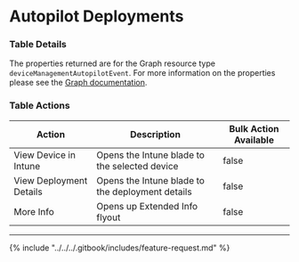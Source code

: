 # Autopilot Deployments

### Table Details

The properties returned are for the Graph resource type `deviceManagementAutopilotEvent`. For more information on the properties please see the [Graph documentation](https://learn.microsoft.com/en-us/graph/api/resources/intune-troubleshooting-devicemanagementautopilotevent?view=graph-rest-beta#properties).

### Table Actions

<table><thead><tr><th>Action</th><th>Description</th><th data-type="checkbox">Bulk Action Available</th></tr></thead><tbody><tr><td>View Device in Intune</td><td>Opens the Intune blade to the selected device</td><td>false</td></tr><tr><td>View Deployment Details</td><td>Opens the Intune blade to the deployment details</td><td>false</td></tr><tr><td>More Info</td><td>Opens up Extended Info flyout</td><td>false</td></tr></tbody></table>

***

{% include "../../../.gitbook/includes/feature-request.md" %}
